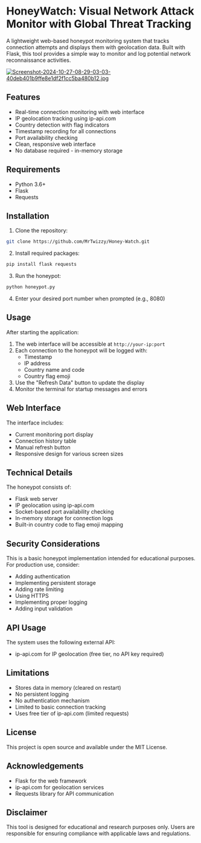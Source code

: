 # HoneyWatch: Visual Network Attack Monitor with Global Threat Tracking

A lightweight web-based honeypot monitoring system that tracks connection attempts and displays them with geolocation data. Built with Flask, this tool provides a simple way to monitor and log potential network reconnaissance activities.

[![Screenshot-2024-10-27-08-29-03-03-40deb401b9ffe8e1df2f1cc5ba480b12.jpg](https://i.postimg.cc/LXSW55BB/Screenshot-2024-10-27-08-29-03-03-40deb401b9ffe8e1df2f1cc5ba480b12.jpg)](https://postimg.cc/XZ2LDVPp)

## Features

- Real-time connection monitoring with web interface
- IP geolocation tracking using ip-api.com
- Country detection with flag indicators
- Timestamp recording for all connections
- Port availability checking
- Clean, responsive web interface
- No database required - in-memory storage

## Requirements

- Python 3.6+
- Flask
- Requests

## Installation

1. Clone the repository:
```bash
git clone https://github.com/MrTwizzy/Honey-Watch.git
```

2. Install required packages:
```bash
pip install flask requests
```

3. Run the honeypot:
```bash
python honeypot.py
```

4. Enter your desired port number when prompted (e.g., 8080)

## Usage

After starting the application:

1. The web interface will be accessible at `http://your-ip:port`
2. Each connection to the honeypot will be logged with:
   - Timestamp
   - IP address
   - Country name and code
   - Country flag emoji
3. Use the "Refresh Data" button to update the display
4. Monitor the terminal for startup messages and errors

## Web Interface

The interface includes:
- Current monitoring port display
- Connection history table
- Manual refresh button
- Responsive design for various screen sizes

## Technical Details

The honeypot consists of:
- Flask web server
- IP geolocation using ip-api.com
- Socket-based port availability checking
- In-memory storage for connection logs
- Built-in country code to flag emoji mapping

## Security Considerations

This is a basic honeypot implementation intended for educational purposes. For production use, consider:
- Adding authentication
- Implementing persistent storage
- Adding rate limiting
- Using HTTPS
- Implementing proper logging
- Adding input validation

## API Usage

The system uses the following external API:
- ip-api.com for IP geolocation (free tier, no API key required)

## Limitations

- Stores data in memory (cleared on restart)
- No persistent logging
- No authentication mechanism
- Limited to basic connection tracking
- Uses free tier of ip-api.com (limited requests)

## License

This project is open source and available under the MIT License.

## Acknowledgements

- Flask for the web framework
- ip-api.com for geolocation services
- Requests library for API communication

## Disclaimer

This tool is designed for educational and research purposes only. Users are responsible for ensuring compliance with applicable laws and regulations.
